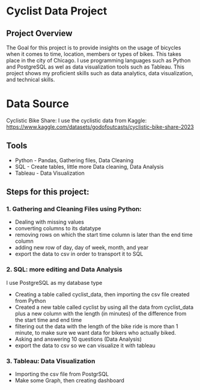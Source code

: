 # Cyclist Data Project

## Project Overview
The Goal for this project is to provide insights on the usage of bicycles when it comes to time, location, members or types of bikes. This takes place in the city of Chicago. I use programming languages such as Python and PostgreSQL as wel as data visualization tools such as Tableau. This project shows my proficient skills such as data analytics, data visualization, and technical skills.  
# Data Source
Cyclistic Bike Share: I use the cyclistic data from Kaggle:
https://www.kaggle.com/datasets/godofoutcasts/cyclistic-bike-share-2023

## Tools
- Python - Pandas, Gathering files, Data Cleaning
- SQL - Create tables, little more Data cleaning, Data Analysis
- Tableau - Data Visualization

## Steps for this project:
### 1. Gathering and Cleaning Files using Python:
- Dealing with missing values
- converting columns to its datatype
- removing rows on which the start time column is later than the end time column
- adding new row of day, day of week, month, and year
- export the data to csv in order to transport it to SQL

### 2. SQL: more editing and Data Analysis
I use PostgreSQL as my database type
- Creating a table called cyclist_data, then importing the csv file created from Python
- Created a new table called cyclist by using all the data from cyclist_data plus a new column with the length (in minutes) of the difference from the start time and end time
- filtering out the data with the length of the bike ride is more than 1 minute, to make sure we want data for bikers who actually biked.
- Asking and answering 10 questions (Data Analysis)
- export the data to csv so we can visualize it with tableau

### 3. Tableau: Data Visualization
- Importing the csv file from PostgrSQL
- Make some Graph, then creating dashboard 
